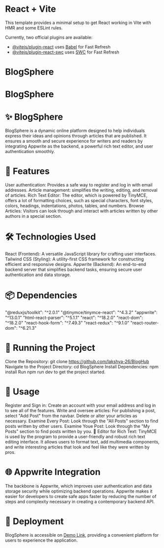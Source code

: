 # React + Vite

This template provides a minimal setup to get React working in Vite with HMR and some ESLint rules.

Currently, two official plugins are available:

- [@vitejs/plugin-react](https://github.com/vitejs/vite-plugin-react/blob/main/packages/plugin-react/README.md) uses [Babel](https://babeljs.io/) for Fast Refresh
- [@vitejs/plugin-react-swc](https://github.com/vitejs/vite-plugin-react-swc) uses [SWC](https://swc.rs/) for Fast Refresh
# BlogSphere
# BlogSphere

# ✨ BlogSphere

BlogSphere is a dynamic online platform designed to help individuals express their ideas and opinions through articles that are published. It ensures a smooth and secure experience for writers and readers by integrating Appwrite as the backend, a powerful rich text editor, and user authentication smoothly.

# 🚀 Features

User authentication: Provides a safe way to register and log in with email addresses.
Article management: simplifies the writing, editing, and removal of articles.
Rich Text Editor: The editor, which is powered by TinyMCE, offers a lot of formatting choices, such as special characters, font styles, colors, headings, indentations, photos, tables, and numbers.
Browse Articles: Visitors can look through and interact with articles written by other authors in a special section.

# 🛠️ Technologies Used

React (Frontend): A versatile JavaScript library for crafting user interfaces.
Tailwind CSS (Styling): A utility-first CSS framework for constructing efficient and responsive designs.
Appwrite (Backend): An end-to-end backend server that simplifies backend tasks, ensuring secure user authentication and data storage.

# 📦 Dependencies

"@reduxjs/toolkit": "^2.0.1"
"@tinymce/tinymce-react": "^4.3.2"
"appwrite": "^13.0.1"
"html-react-parser": "^5.1.1"
"react": "^18.2.0"
"react-dom": "^18.2.0"
"react-hook-form": "^7.49.3"
"react-redux": "^9.1.0"
"react-router-dom": "^6.21.3"

# 🚦 Running the Project

Clone the Repository: git clone https://github.com/lakshya-26/BlogHub
Navigate to the Project Directory: cd BlogSphere
Install Dependencies: npm install
Run npm run dev to get the project started.

# 🌟 Usage

Register and Sign in: Create an account with your email address and log in to see all of the features.
Write and oversee articles: For publishing a post, select "Add Post" from the navbar. Delete or alter your articles as necessary.
Examine Every Post: Look through the "All Posts" section to find posts written by other users.
Examine Youe Post: Look through the "My Posts" section to find posts written by you. 
📝 Editor for Rich Text: TinyMCE is used by the program to provide a user-friendly and robust rich text editing interface. It allows users to format text, add multimedia components, and write interesting articles that look and feel like they were written by pros.

# 🌐 Appwrite Integration

The backbone is Appwrite, which improves user authentication and data storage security while optimizing backend operations. Appwrite makes it easier for developers to create safe apps faster by reducing the number of steps and complexity necessary in creating a contemporary backend API.

# 🚀 Deployment

BlogSphere is accessible on [Demo Link](https://blog-sphere-two.vercel.app/), providing a convenient platform for users to experience the application.

